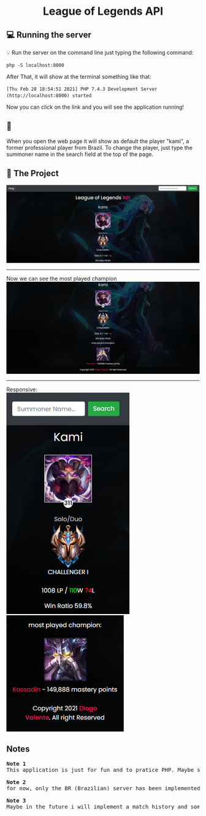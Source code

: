 <h1 align="center">
  League of Legends API
</h1>

## 💻 Running the server

💡 Run the server on the command line just typing the following command:

<code>php -S localhost:8000</code>

After That, it will show at the terminal something like that:

<code>[Thu Feb 28 18:54:51 2021] PHP 7.4.3 Development Server (http://localhost:8000) started</code>

Now you can click on the link and you will see the application running!

## 📌
When you open the web page it will show as default the player "kami", a former professional player from Brazil. To change the player, just type the summoner name in the search field at the top of the page.

## 📸 The Project

<img src="assets/img/print1.PNG">
<br><hr>
Now we can see the most played champion
<img src="assets/img/print3.PNG">
<br><hr>
Responsive:<br>
<img src="assets/img/print2.PNG">
<img src="assets/img/print4.PNG">

## Notes

<pre><strong>Note 1</strong>
This application is just for fun and to pratice PHP. Maybe soon i will update the html/css to have a more pleasant look.<br>
<strong>Note 2</strong>
for now, only the BR (Brazilian) server has been implemented. Soon I will implement the other servers.<br>
<strong>Note 3</strong>
Maybe in the future i will implement a match history and some other things<br>
</pre>
